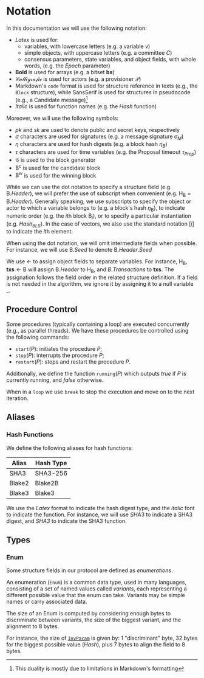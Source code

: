 # Notation
In this documentation we will use the following notation:

- $Latex$ is used for:
  - variables, with lowercase letters (e.g. a variable $v$)
  - simple objects, with uppercase letters (e.g. a committee $C$)
  - consensus parameters, state variables, and object fields, with whole words, (e.g. the $Epoch$ parameter)
- $\boldsymbol{Bold}$ is used for arrays (e.g. a bitset $\boldsymbol{bs}$)
- $\mathcal{Calligrafic}$ is used for actors (e.g. a provisioner $\mathcal{P}$)
- Markdown's `code` format is used for structure reference in texts (e.g., the `Block` structure), while $\mathsf{Sans Serif}$ is used for structures in pseudocode (e.g., a $\mathsf{Candidate}$ message)[^1]
- *Italic* is used for function names (e.g. the *Hash* function)

Moreover, we will use the following symbols:
- $pk$ and $sk$ are used to denote public and secret keys, respectively
- $\sigma$ characters are used for signatures (e.g. a message signature $\sigma_{M}$)
- $\eta$ characters are used for hash digests (e.g. a block hash $\eta_B$)
- $\tau$ characters are used for time variables (e.g. the Proposal timeout $\tau_{Prop}$)
- $\mathcal{G}$ is used to the block generator
- $\mathsf{B}^c$ is used for the candidate block
- $\mathsf{B}^w$ is used for the winning block

While we can use the dot notation to specify a structure field (e.g. $\mathsf{B}.Header$), we will prefer the use of subscript when convenient (e.g. $\mathsf{H_B} = \mathsf{B}.Header$). Generally speaking, we use subscripts to specify the object or actor to which a variable belongs to (e.g. a block's hash $\eta_\mathsf{B}$), to indicate numeric order (e.g. the $i\text{th}$ block $`\mathsf{B}_i`$), or to specify a particular instantiation (e.g. *Hash*$`_{BLS}`$). In the case of vectors, we also use the standard notation $[i]$ to indicate the $i\text{th}$ element.

When using the dot notation, we will omit intermediate fields when possible. For instance, we will use $\mathsf{B}.Seed$ to denote $\mathsf{B}.Header.Seed$

We use $\leftarrow$ to assign object fields to separate variables. For instance, $\mathsf{H_B}, \boldsymbol{txs} \leftarrow \mathsf{B}$ will assign $\mathsf{B}.Header$ to $\mathsf{H_B}$, and $B.Transactions$ to $\boldsymbol{txs}$. The assignation follows the field order in the related structure definition. If a field is not needed in the algorithm, we ignore it by assigning it to a null variable $`\_`$.

## Procedure Control
Some procedures (typically containing a loop) are executed concurrently (e.g., as parallel threads). We have these procedures be controlled using the following commands:
- $\texttt{start}(P)$: initiates the procedure $P$;
- $\texttt{stop}(P)$: interrupts the procedure $P$;
- $\texttt{restart}(P)$: stops and restart the procedure $P$.

Additionally, we define the function $\texttt{running}(P)$ which outputs $true$ if $P$ is currently running, and $false$ otherwise.

When in a $\texttt{loop}$ we use $\texttt{break}$ to stop the execution and move on to the next iteration.

## Aliases

### Hash Functions
We define the following aliases for hash functions:

| Alias  | Hash Type |
|--------|---------------|
| SHA3   | SHA3-256      |
| Blake2 | Blake2B       |
| Blake3 | Blake3        |

We use the $Latex$ format to indicate the hash digest type, and the *italic* font to indicate the function. For instance, we will use $SHA3$ to indicate a SHA3 digest, and *SHA3* to indicate the SHA3 function.

## Types

### Enum
Some structure fields in our protocol are defined as *enumerations*.

An enumeration (`Enum`) is a common data type, used in many languages, consisting of a set of named values called *variants*, each representing a different possible value that the enum can take. Variants may be simple names or carry associated data. 

The size of an Enum is computed by considering enough bytes to discriminate between variants, the size of the biggest variant, and the alignment to 8 bytes.

For instance, the size of [`InvParam`][ip] is given by: 1 "discriminant" byte, 32 bytes for the biggest possible value ($Hash$), plus 7 bytes to align the field to 8 bytes.



<!----------------------- FOOTNOTES ----------------------->

[^1]: This duality is mostly due to limitations in Markdown's formatting

<!------------------------- LINKS ------------------------->
<!-- https://github.com/dusk-network/dusk-protocol/tree/main/consensus/notation.md -->

[hash]: #hash-functions
[en]:   #enum

[ip]:    https://github.com/dusk-network/dusk-protocol/tree/main/consensus/protocol/messages.md#invparam-enum